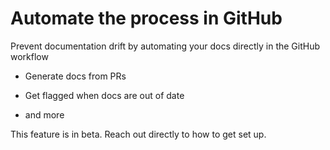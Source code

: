 # Automate the process in GitHub

Prevent documentation drift by automating your docs directly in the GitHub workflow

* Generate docs from PRs

* Get flagged when docs are out of date

* and more

This feature is in beta. Reach out directly to how to get set up.
